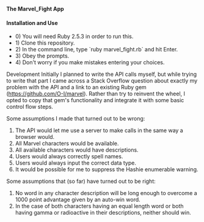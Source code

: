 **The Marvel_Fight App**

<h4>Installation and Use</h4>
<ul><li>0) You will need Ruby 2.5.3 in order to run this.</li>
<li>1) Clone this repository.</li>
<li>2) In the command line, type `ruby marvel_fight.rb` and hit Enter.</li>
<li>3) Obey the prompts.</li>
<li>4) Don't worry if you make mistakes entering your choices.</li></ul>

Development
Initially I planned to write the API calls myself, but while trying to write that part I came across a Stack Overflow question about exactly my problem with the API and a link to an existing Ruby gem (https://github.com/O-I/marvel). Rather than try to reinvent the wheel, I opted to copy that gem's functionality and integrate it with some basic control flow steps.

Some assumptions I made that turned out to be wrong:
1) The API would let me use a server to make calls in the same way a browser would.
2) All Marvel characters would be available.
3) All available characters would have descriptions.
4) Users would always correctly spell names.
5) Users would always input the correct data type.
6) It would be possible for me to suppress the Hashie enumerable warning.

Some assumptions that (so far) have turned out to be right:
1) No word in any character description will be long enough to overcome a 1000 point advantage given by an auto-win word.
2) In the case of both characters having an equal length word or both having gamma or radioactive in their descriptions, neither should win.
